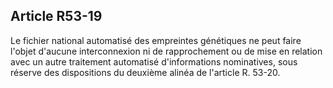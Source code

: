 Article R53-19
----
Le fichier national automatisé des empreintes génétiques ne peut faire l'objet
d'aucune interconnexion ni de rapprochement ou de mise en relation avec un autre
traitement automatisé d'informations nominatives, sous réserve des dispositions
du deuxième alinéa de l'article R. 53-20.
